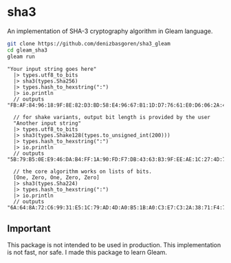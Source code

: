# sha3

An implementation of SHA-3 cryptography algorithm in Gleam language.

```sh
git clone https://github.com/denizbasgoren/sha3_gleam
cd gleam_sha3
gleam run
```
```gleam
"Your input string goes here"
  |> types.utf8_to_bits
  |> sha3(types.Sha256)
  |> types.hash_to_hexstring(":")
  |> io.println
  // outputs "FB:AF:84:96:18:9F:8E:82:D3:BD:58:E4:96:67:B1:1D:D7:76:61:E0:D6:06:2A:4D:14:FD:01:C4:8B:C5:F0:C4"

  // for shake variants, output bit length is provided by the user
  "Another input string"
  |> types.utf8_to_bits
  |> sha3(types.Shake128(types.to_unsigned_int(200)))
  |> types.hash_to_hexstring(":")
  |> io.println
  // outputs "5B:79:B5:0E:E9:46:DA:B4:FF:1A:90:FD:F7:DB:43:63:B3:9F:EE:AE:1C:27:4D:7E:86"

  // the core algorithm works on lists of bits.
  [One, Zero, One, Zero, Zero]
  |> sha3(types.Sha224)
  |> types.hash_to_hexstring(":")
  |> io.println
  // outputs "6A:64:8A:72:C6:99:31:E5:1C:79:AD:4D:A0:B5:1B:A0:C3:E7:C3:2A:38:71:F4:72:3E:79:47:70"
```

## Important
This package is not intended to be used in production. This implementation is not fast, nor safe. I made this package to learn Gleam.